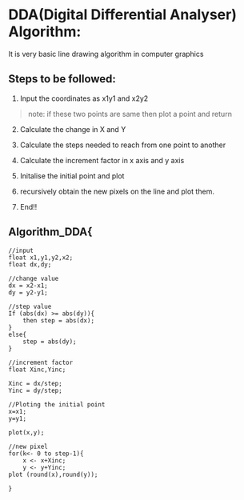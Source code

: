 # DDA(Digital Differential Analyser) Algorithm:

It is very basic line drawing algorithm in computer graphics 

## Steps to be followed:

1. Input the coordinates as x1y1 and x2y2 
 > note: if these two points are same then plot a point and return

2. Calculate the change in X and Y

3. Calculate the steps needed to reach from one point to another

4. Calculate the increment factor in x axis and y axis

5. Initalise the initial point and plot

6. recursively obtain the new pixels on the line and plot them.

7. End!!

## Algorithm_DDA{

	//input 
	float x1,y1,y2,x2;	
	float dx,dy;

	//change value 
	dx = x2-x1;
	dy = y2-y1;
	
	//step value
	If (abs(dx) >= abs(dy)){ 
		then step = abs(dx);
	}
	else{
		step = abs(dy);
	}
	
	//increment factor
	float Xinc,Yinc;
	
	Xinc = dx/step;
	Yinc = dy/step;
		
	//Ploting the initial point
	x=x1;
	y=y1;
	
	plot(x,y);
	
	//new pixel 
	for(k<- 0 to step-1){
		x <- x+Xinc;
		y <- y+Yinc;
	plot (round(x),round(y));

	}